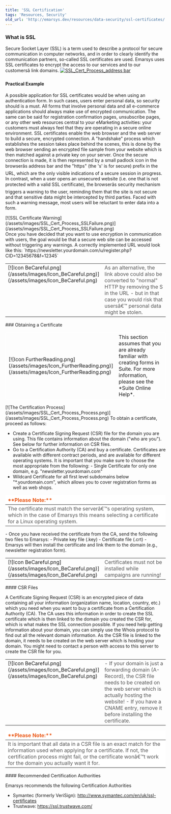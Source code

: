 ```yaml
---
title: 'SSL Certification'
tags: 'Resources, Security'
old_url: 'http://emarsys.dev/resources/data-security/ssl-certificates/'
---
```


### What is SSL

 Secure Socket Layer (SSL) is a term used to describe a protocol for secure communication in computer networks, and in order to clearly identify the communication partners, so-called SSL certificates are used. Emarsys uses SSL certificates to encrypt the access to our services and to our customersâ&#128;&#153; link domains. [![SSL_Cert_Process_address bar](/assets/images/SSL_Cert_Process_address-bar.png)](/assets/images/SSL_Cert_Process_address-bar.png)

#### Practical Example

 A possible application for SSL certificates would be when using an authentication form. In such cases, users enter personal data, so security should is a must. All forms that involve personal data and all e-commerce applications should always make use of encrypted communication. The same can be said for registration confirmation pages, unsubscribe pages, or any other web resources central to your eMarketing activities: your customers must always feel that they are operating in a secure online environment. SSL certificates enable the web browser and the web server to build a secure, encrypted connection. A "handshake" process which establishes the session takes place behind the scenes, this is done by the web browser sending an encrypted file sample from your website which is then matched against a private key on your server. Once the secure connection is made, it is then represented by a small padlock icon in the browserâ&#128;&#153;s address bar and the "https" (the 's' is for secure) prefix in the URL, which are the only visible indications of a secure session in progress. In contrast, when a user opens an unsecured website (i.e. one that is not protected with a valid SSL certificate), the browserâ&#128;&#153;s security mechanism triggers a warning to the user, reminding them that the site is not secure and that sensitive data might be intercepted by third parties. Faced with such a warning message, most users will be reluctant to enter data into a form.

<div class="center"><div class="floatnone">[![SSL Certificate Warning](/assets/images/SSL_Cert_Process_SSLFailure.png)](/assets/images/SSL_Cert_Process_SSLFailure.png)</div></div> Once you have decided that you want to use encryption in communication with users, the goal would be that a secure web site can be accessed without triggering any warnings. A correctly implemented URL would look like this: `https://newsletter.yourdomain.com/u/register.php?CID=12345678&f=12345`

<table cellpadding="1" class="wikitable" style="width: 100%; border: 0px;"><tbody><tr><td scope="col" style="text-align: left; border: 0px solid #999; vertical-align: top;" width="60px">[![Icon BeCareful.png](/assets/images/Icon_BeCareful.png)](/assets/images/Icon_BeCareful.png)</td> <td scope="col" style="border: 0px solid #999; vertical-align: top; color: #555555;">As an alternative, the link above could also be converted to "normal" HTTP by removing the S in the URL - but in that case you would risk that usersâ&#128;&#153; personal data might be stolen.</td></tr></tbody></table>### Obtaining a Certificate

<table cellpadding="1" class="wikitable" style="width: 100%; border: 1px solid #fff;"><tbody><tr><td scope="col" style="text-align: left; border: 1px solid #fff;" width="60px">[![Icon FurtherReading.png](/assets/images/Icon_FurtherReading.png)](/assets/images/Icon_FurtherReading.png)</td> <td scope="col" style="border: 1px solid #fff;">This section assumes that you are already familiar with creating forms in Suite. For more information, please see the *Suite Online Help*.</td> </tr></tbody></table>[![The Certification Process](/assets/images/SSL_Cert_Process_Process.png)](/assets/images/SSL_Cert_Process_Process.png) To obtain a certificate, proceed as follows:

- Create a Certificate Signing Request (CSR) file for the domain you are using. This file contains information about the domain ("who are you"). See below for further information on CSR files.
- Go to a Certification Authority (CA) and buy a certificate. Certificates are available with different contract periods, and are available for different operating systems. It is important that you make sure to choose the most appropriate from the following: - Single Certificate for only one domain, e.g. "newsletter.yourdomain.com"
- Wildcard Certificate for all first level subdomains below "*.yourdomain.com", which allows you to cover registration forms as well as web shops.
 
<table border="0" cellpadding="1" class="wikitable" style="width: 100%; border-width: 0px; border-style: solid;"><thead><tr><th style="text-align: left; border-color: #fff; background-color: #fff; color: #eb5a19;">**Please Note:**</th> </tr></thead><tbody><tr><td style="text-align: left; border-color: #fff; background-color: #fff; color: #555555;">The certificate must match the serverâ&#128;&#153;s operating system, which in the case of Emarsys this means selecting a certificate for a Linux operating system.</td></tr></tbody></table>- Once you have received the certificate from the CA, send the following two files to Emarsys: - Private key file (.key)
- Certificate file (.crt)
- Emarsys will then install the certificate and link them to the domain (e.g., newsletter registration form).
 
<table cellpadding="1" class="wikitable" style="width: 100%; border: 0px;"><tbody><tr><td scope="col" style="text-align: left; border: 0px solid #999; vertical-align: top;" width="60px">[![Icon BeCareful.png](/assets/images/Icon_BeCareful.png)](/assets/images/Icon_BeCareful.png)</td> <td scope="col" style="border: 0px solid #999; vertical-align: top; color: #555555;">Certificates must not be installed while campaigns are running!</td></tr></tbody></table>#### CSR Files

 A Certificate Signing Request (CSR) is an encrypted piece of data containing all your information (organization name, location, country, etc.) which you need when you want to buy a certificate from a Certification Authority (CA). The CA uses this information in order to create the SSL certificate which is then linked to the domain you created the CSR for, which is what makes the SSL connection possible. If you need help getting information about your domain, you can simply use the Whois protocol to find out all the relevant domain information. As the CSR file is linked to the domain, it needs to be created on the web server which is hosting your domain. You might need to contact a person with access to this server to create the CSR file for you.

<table cellpadding="1" class="wikitable" style="width: 100%; border: 0px;"><tbody><tr><td scope="col" style="text-align: left; border: 0px solid #999; vertical-align: top;" width="60px">[![Icon BeCareful.png](/assets/images/Icon_BeCareful.png)](/assets/images/Icon_BeCareful.png)</td> <td scope="col" style="border: 0px solid #999; vertical-align: top; color: #555555;">- If your domain is just a forwarding domain (A-Record), the CSR file needs to be created on the web server which is actually hosting the website!
- If you have a CNAME entry, remove it before installing the certificate.
 
</td> </tr></tbody></table><table border="0" cellpadding="1" class="wikitable" style="width: 100%; border-width: 0px; border-style: solid;"><thead><tr><th style="text-align: left; border-color: #fff; background-color: #fff; color: #eb5a19;">**Please Note:**</th> </tr></thead><tbody><tr><td style="text-align: left; border-color: #fff; background-color: #fff; color: #555555;">It is important that all data in a CSR file is an exact match for the information used when applying for a certificate. If not, the certification process might fail, or the certificate wonâ&#128;&#153;t work for the domain you actually want it for.</td></tr></tbody></table>#### Recommended Certification Authorities

 Emarsys recommends the following Certification Authorities

- Symantec (formerly VeriSign): <http://www.symantec.com/en/uk/ssl-certificates>
- Trustwave: <https://ssl.trustwave.com/>